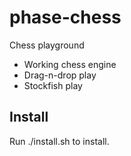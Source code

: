 # phase-chess

Chess playground

* Working chess engine
* Drag-n-drop play
* Stockfish play


## Install

Run ./install.sh to install.